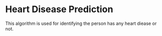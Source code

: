 # Heart Disease Prediction
This algorithm is used for identifying the person has any heart diease or not.

